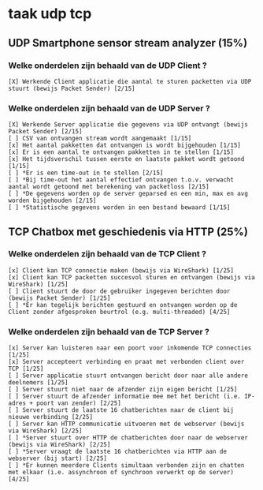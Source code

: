 # taak udp tcp

## UDP Smartphone sensor stream analyzer (15%)
### Welke onderdelen zijn behaald van de UDP Client ?
    [X] Werkende Client applicatie die aantal te sturen packetten via UDP stuurt (bewijs Packet Sender) [2/15]
 ### Welke onderdelen zijn behaald van de UDP Server ?
    [X] Werkende Server applicatie die gegevens via UDP ontvangt (bewijs Packet Sender) [2/15]
    [ ] CSV van ontvangen stream wordt aangemaakt [1/15]
    [x] Het aantal pakketten dat ontvangen is wordt bijgehouden [1/15]
    [x] Er is een aantal te ontvangen pakketten in te stellen [1/15]
    [x] Het tijdsverschil tussen eerste en laatste pakket wordt getoond [1/15]
    [ ] *Er is een time-out in te stellen [2/15] 
    [ ] *Bij time-out het aantal effectief ontvangen t.o.v. verwacht aantal wordt getoond met berekening van packetloss [2/15]
    [ ] *De gegevens worden op de server geparsed en een min, max en avg worden bijgehouden [2/15]
    [ ] *Statistische gegevens worden in een bestand bewaard [1/15]

## TCP Chatbox met geschiedenis via HTTP (25%)
### Welke onderdelen zijn behaald van de TCP Client ?
    [x] Client kan TCP connectie maken (bewijs via WireShark) [1/25]
    [x] Client kan TCP packetten succesvol sturen en ontvangen (bewijs via WireShark) [1/25]
    [ ] Client stuurt de door de gebruiker ingegeven berichten door (bewijs Packet Sender) [1/25]
    [ ] *Er kan tegelijk berichten gestuurd en ontvangen worden op de Client zonder afgesproken beurtrol (e.g. multi-threaded) [4/25]
### Welke onderdelen zijn behaald van de TCP Server ?
    [x] Server kan luisteren naar een poort voor inkomende TCP connecties [1/25]
    [x] Server accepteert verbinding en praat met verbonden client over TCP [1/25]
    [ ] Server applicatie stuurt ontvangen bericht door naar alle andere deelnemers [1/25]
    [ ] Server stuurt niet naar de afzender zijn eigen bericht [1/25]
    [ ] Server stuurt de afzender informatie mee met het bericht (i.e. IP-adres + poort van zender) [2/25]
    [ ] Server stuurt de laatste 16 chatberichten naar de client bij nieuwe verbinding [2/25]
    [ ] Server kan HTTP communicatie uitvoeren met de webserver (bewijs via WireShark) [2/25]
    [ ] *Server stuurt over HTTP de chatberichten door naar de webserver (bewijs via WireShark) [2/25]
    [ ] *Server vraagt de laatste 16 chatberichten via HTTP aan de webserver (bij start) [2/25]
    [ ] *Er kunnen meerdere Clients simultaan verbonden zijn en chatten met elkaar (i.e. assynchroon of synchroon verwerkt op de server) [4/25]
